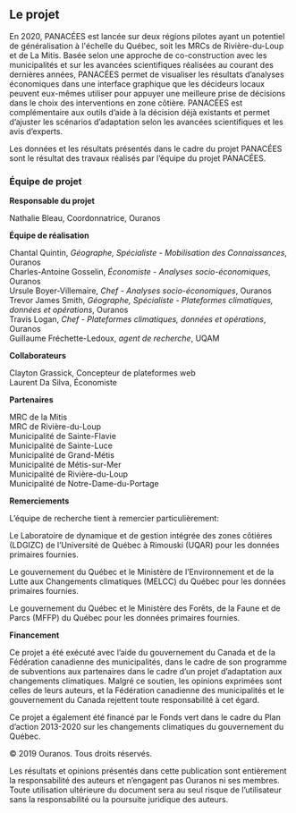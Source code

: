 
## Le projet

En 2020, PANACÉES est lancée sur deux régions pilotes ayant un potentiel de généralisation à l'échelle du Québec, soit les MRCs de Rivière-du-Loup et de La Mitis. Basée selon une approche de co-construction avec les municipalités et sur les avancées scientifiques réalisées au courant des dernières années, PANACÉES permet de visualiser les résultats d’analyses économiques dans une interface graphique que les décideurs locaux peuvent eux-mêmes utiliser pour appuyer une meilleure prise de décisions dans le choix des interventions en zone côtière. PANACÉES est complémentaire aux outils d’aide à la décision déjà existants et permet d’ajuster les scénarios d’adaptation selon les avancées scientifiques et les avis d’experts.

Les données et les résultats présentés dans le cadre du projet PANACÉES sont le résultat des travaux réalisés par l’équipe du projet PANACÉES.

### Équipe de projet

**Responsable du projet**

Nathalie Bleau, Coordonnatrice, Ouranos

**Équipe de réalisation**

Chantal Quintin, *Géographe, Spécialiste - Mobilisation des Connaissances*, Ouranos\
Charles-Antoine Gosselin, *Économiste - Analyses socio-économiques*, Ouranos\
Ursule Boyer-Villemaire, *Chef - Analyses socio-économiques*, Ouranos\
Trevor James Smith, *Géographe, Spécialiste - Plateformes climatiques, données et opérations*, Ouranos\
Travis Logan, *Chef - Plateformes climatiques, données et opérations*, Ouranos\
Guillaume Fréchette-Ledoux, *agent de recherche*, UQAM

**Collaborateurs** 

Clayton Grassick, Concepteur de plateformes web\
Laurent Da Silva, Économiste

**Partenaires** 

MRC de la Mitis\
MRC de Rivière-du-Loup\
Municipalité de Sainte-Flavie\
Municipalité de Sainte-Luce\
Municipalité de Grand-Métis\
Municipalité de Métis-sur-Mer\
Municipalité de Rivière-du-Loup\
Municipalité de Notre-Dame-du-Portage

**Remerciements**

L’équipe de recherche tient à remercier particulièrement:

Le Laboratoire de dynamique et de gestion intégrée des zones côtières (LDGIZC) de l’Université de Québec à Rimouski (UQAR) pour les données primaires fournies.
 
Le gouvernement du Québec et le Ministère de l’Environnement et de la Lutte aux Changements climatiques (MELCC) du Québec pour les données primaires fournies.
 
Le gouvernement du Québec et le Ministère des Forêts, de la Faune et de Parcs (MFFP) du Québec pour les données primaires fournies.
 

**Financement**

Ce projet a été exécuté avec l’aide du gouvernement du Canada et de la Fédération canadienne des municipalités, dans le cadre de son programme de subventions aux partenaires dans le cadre d’un projet d’adaptation aux changements climatiques. Malgré ce soutien, les opinions exprimées sont celles de leurs auteurs, et la Fédération canadienne des municipalités et le gouvernement du Canada rejettent toute responsabilité à cet égard.

Ce projet a également été financé par le Fonds vert dans le cadre du Plan d’action 2013-2020 sur les changements climatiques du gouvernement du Québec.

© 2019 Ouranos. Tous droits réservés.

Les résultats et opinions présentés dans cette publication sont entièrement la responsabilité des auteurs et n’engagent pas Ouranos ni ses membres. Toute utilisation ultérieure du document sera au seul risque de l’utilisateur sans la responsabilité ou la poursuite juridique des auteurs.
